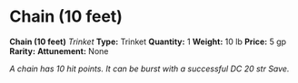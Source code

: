 # Chain (10 feet)

**Chain (10 feet)**
_Trinket_
**Type:** Trinket
**Quantity:** 1
**Weight:** 10 lb
**Price:** 5 gp
**Rarity:** 
**Attunement:** None

*A chain has 10 hit points. It can be burst with a successful DC 20 str Save.*